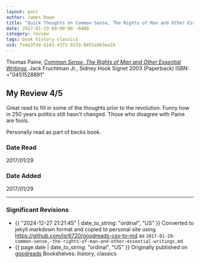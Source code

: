 ```yaml
---
layout: post
author: James Rowe
title: "Quick Thoughts on Common Sense, The Rights of Man and Other Essential Writings"
date: 2017-01-29 00:00:00 -0400
category: review
tags: book history classics
uid: fa4e3fd4-b143-4372-837a-0455a963ea1b
---
```


Thomas Paine, *[Common Sense, The Rights of Man and Other Essential Writings](https://www.goodreads.com/book/show/99955)*, Jack Fruchtman Jr., Sidney Hook Signet 2003 (Paperback) ISBN: ="0451528891"

## My Review 4/5

Great read to fill in some of the thoughts prior to the revolution. Funny how in 250 years politics still hasn't changed. Those who disagree with Paine are fools. 

Personally read as part of becks book. 

### Date Read
2017/01/29

### Date Added
2017/01/29

---

### Significant Revisions

- {{ "2024-12-27 21:21:45" | date_to_string: "ordinal", "US" }} Converted to jekyll markdown format and copied to personal site using <https://github.com/jsr6720/goodreads-csv-to-md> as `2017-01-29-common-sense,-the-rights-of-man-and-other-essential-writings.md`
- {{ page.date | date_to_string: "ordinal", "US" }} Originally published on [goodreads](https://www.goodreads.com) Bookshelves: history, classics